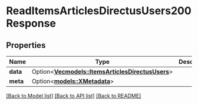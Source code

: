 # ReadItemsArticlesDirectusUsers200Response

## Properties

Name | Type | Description | Notes
------------ | ------------- | ------------- | -------------
**data** | Option<[**Vec<models::ItemsArticlesDirectusUsers>**](ItemsArticlesDirectusUsers.md)> |  | [optional]
**meta** | Option<[**models::XMetadata**](x-metadata.md)> |  | [optional]

[[Back to Model list]](../README.md#documentation-for-models) [[Back to API list]](../README.md#documentation-for-api-endpoints) [[Back to README]](../README.md)


